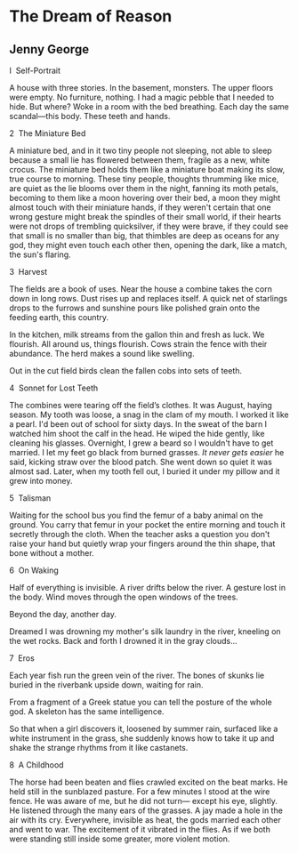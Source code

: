 # The Dream of Reason
## Jenny George
I  Self-Portrait

A house
with three stories.
In the basement, monsters.
The upper floors were empty.
No furniture, nothing.
I had a magic pebble
that I needed to hide.
But where?
Woke in a room
with the bed breathing.
Each day the same
scandal—this body.
These teeth and hands.





2  The Miniature Bed

A miniature bed, and in it two tiny people
not sleeping, not able to sleep because
a small lie has flowered between them,
fragile as a new, white crocus.
The miniature bed holds them like a miniature boat
making its slow, true course to morning.
These tiny people, thoughts thrumming like mice,
are quiet as the lie blooms over them
in the night, fanning its moth petals,
becoming to them like a moon hovering
over their bed, a moon they might almost touch
with their miniature hands, if they weren't certain
that one wrong gesture might break
the spindles of their small world, if their hearts
were not drops of trembling quicksilver,
if they were brave, if they could see
that small is no smaller than big, that thimbles
are deep as oceans for any god, they might even
touch each other then, opening the dark,
like a match, the sun's flaring.





3  Harvest

The fields are a book of uses.
Near the house
a combine takes the corn down
in long rows.
Dust rises up and replaces itself.
A quick net of starlings
drops to the furrows
and sunshine pours like polished grain
onto the feeding earth,
this country.

In the kitchen, milk streams
from the gallon
thin and fresh as luck.
We flourish.
All around us, things flourish.
Cows strain the fence with their abundance.
The herd makes a sound like swelling.

Out in the cut field
birds clean the fallen cobs
into sets of teeth.





4  Sonnet for Lost Teeth

The combines were tearing off the field’s clothes.
It was August, haying season. My tooth
was loose, a snag in the clam of my mouth.
I worked it like a pearl. I'd been out of school
for sixty days. In the sweat of the barn
I watched him shoot the calf in the head.
He wiped the hide gently, like cleaning his glasses.
Overnight, I grew a beard so I wouldn't
have to get married. I let my feet go black
from burned grasses. _It never gets easier_
he said, kicking straw over the blood patch.
She went down so quiet it was almost
sad. Later, when my tooth fell out, I buried it
under my pillow and it grew into money.





5  Talisman

Waiting for the school bus you find
the femur of a baby animal
on the ground. You carry
that femur in your pocket
the entire morning and touch it
secretly through the cloth.
When the teacher asks
a question you don't raise
your hand but quietly
wrap your fingers around
the thin shape, that bone
without a mother.





6  On Waking

Half of everything is invisible.
A river drifts below the river.
A gesture lost in the body.
Wind moves through the open
windows of the trees.

Beyond the day, another day.

Dreamed I was drowning
my mother's silk laundry
in the river,
kneeling on the wet rocks.
Back and forth I drowned it
in the gray clouds...





7  Eros

Each year fish run the green vein of the river.
The bones of skunks lie buried in the riverbank
upside down, waiting for rain.

From a fragment of a Greek statue
you can tell the posture of the whole god.
A skeleton has the same intelligence.

So that when a girl discovers it,
loosened by summer rain, surfaced
like a white instrument in the grass,
she suddenly knows how to take it up
and shake the strange rhythms from it like castanets.





8  A Childhood

The horse had been beaten and flies
crawled excited on the beat marks.
He held still in the sunblazed pasture.
For a few minutes I stood at the wire fence.
He was aware of me, but he did not turn—
except his eye, slightly. He listened
through the many ears of the grasses.
A jay made a hole in the air with its cry.
Everywhere, invisible as heat, the gods
married each other and went to war.
The excitement of it vibrated in the flies.
As if we both were standing still
inside some greater, more violent motion.